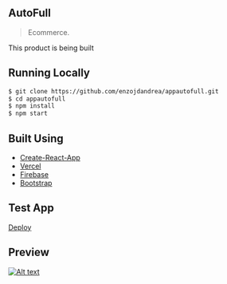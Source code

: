 ## AutoFull

> Ecommerce.

This product is being built

## Running Locally

```bash
$ git clone https://github.com/enzojdandrea/appautofull.git            
$ cd appautofull
$ npm install
$ npm start
```

## Built Using

- [Create-React-App](https://create-react-app.dev/)
- [Vercel](https://vercel.com)
- [Firebase](https://firebase.com)
- [Bootstrap](https://getbootstrap.com)

## Test App 

[Deploy](https://appautofull.vercel.app)

## Preview

[![Alt text](https://img.youtube.com/vi/PoY5gOxtzUQ/0.jpg)](https://www.youtube.com/watch?v=PoY5gOxtzUQ)
